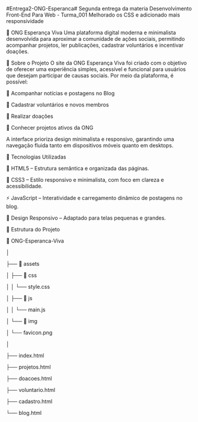#Entrega2-ONG-Esperanca#
Segunda entrega da materia Desenvolvimento Front-End Para Web - Turma_001
Melhorado os CSS e adicionado mais responsividade

🌿 ONG Esperança Viva
Uma plataforma digital moderna e minimalista desenvolvida para aproximar a comunidade de ações sociais, permitindo acompanhar projetos, ler publicações, cadastrar voluntários e incentivar doações.

📌 Sobre o Projeto
O site da ONG Esperança Viva foi criado com o objetivo de oferecer uma experiência simples, acessível e funcional para usuários que desejam participar de causas sociais.
Por meio da plataforma, é possível:

📖 Acompanhar notícias e postagens no Blog

💬 Cadastrar voluntários e novos membros

💝 Realizar doações

📢 Conhecer projetos ativos da ONG

A interface prioriza design minimalista e responsivo, garantindo uma navegação fluida tanto em dispositivos móveis quanto em desktops.

🧰 Tecnologias Utilizadas

🧭 HTML5 – Estrutura semântica e organizada das páginas.

🎨 CSS3 – Estilo responsivo e minimalista, com foco em clareza e acessibilidade.

⚡ JavaScript – Interatividade e carregamento dinâmico de postagens no blog.

📱 Design Responsivo – Adaptado para telas pequenas e grandes.

📂 Estrutura do Projeto

📁 ONG-Esperanca-Viva

│

├── 📁 assets

│ ├── 📁 css

│ │ └── style.css

│ ├── 📁 js

│ │ └── main.js

│ └── 📁 img

│ └── favicon.png

│

├── index.html

├── projetos.html

├── doacoes.html

├── voluntario.html

├── cadastro.html

└── blog.html
